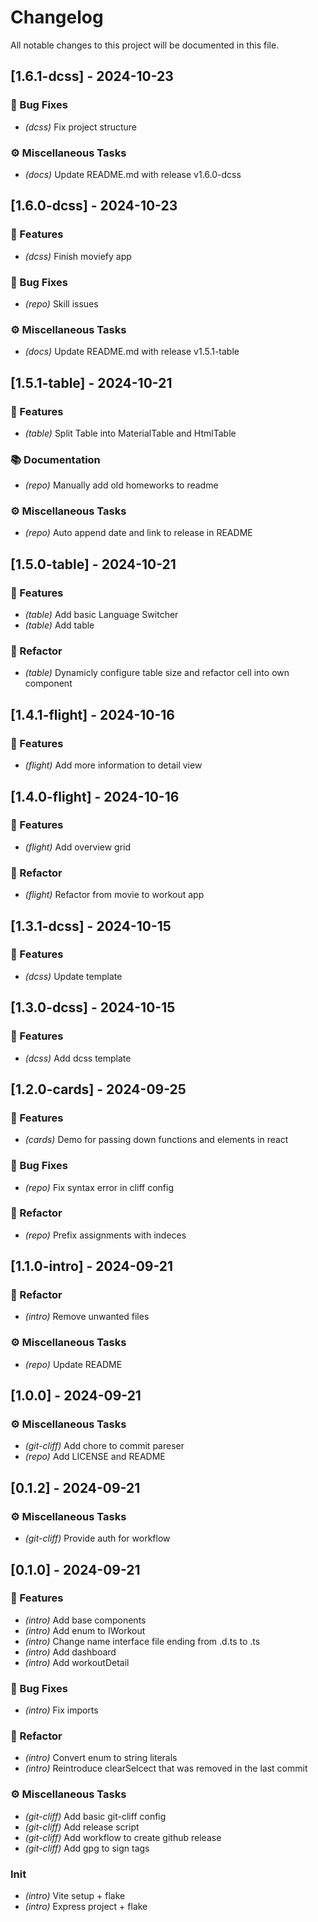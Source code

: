 # Changelog

All notable changes to this project will be documented in this file.

## [1.6.1-dcss] - 2024-10-23

### 🐛 Bug Fixes

- *(dcss)* Fix project structure

### ⚙️ Miscellaneous Tasks

- *(docs)* Update README.md with release v1.6.0-dcss

## [1.6.0-dcss] - 2024-10-23

### 🚀 Features

- *(dcss)* Finish moviefy app

### 🐛 Bug Fixes

- *(repo)* Skill issues

### ⚙️ Miscellaneous Tasks

- *(docs)* Update README.md with release v1.5.1-table

## [1.5.1-table] - 2024-10-21

### 🚀 Features

- *(table)* Split Table into MaterialTable and HtmlTable

### 📚 Documentation

- *(repo)* Manually add old homeworks to readme

### ⚙️ Miscellaneous Tasks

- *(repo)* Auto append date and link to release in README

## [1.5.0-table] - 2024-10-21

### 🚀 Features

- *(table)* Add basic Language Switcher
- *(table)* Add table

### 🚜 Refactor

- *(table)* Dynamicly configure table size and refactor cell into own component

## [1.4.1-flight] - 2024-10-16

### 🚀 Features

- *(flight)* Add more information to detail view

## [1.4.0-flight] - 2024-10-16

### 🚀 Features

- *(flight)* Add overview grid

### 🚜 Refactor

- *(flight)* Refactor from movie to workout app

## [1.3.1-dcss] - 2024-10-15

### 🚀 Features

- *(dcss)* Update template

## [1.3.0-dcss] - 2024-10-15

### 🚀 Features

- *(dcss)* Add dcss template

## [1.2.0-cards] - 2024-09-25

### 🚀 Features

- *(cards)* Demo for passing down functions and elements in react

### 🐛 Bug Fixes

- *(repo)* Fix syntax error in cliff config

### 🚜 Refactor

- *(repo)* Prefix assignments with indeces

## [1.1.0-intro] - 2024-09-21

### 🚜 Refactor

- *(intro)* Remove unwanted files

### ⚙️ Miscellaneous Tasks

- *(repo)* Update README

## [1.0.0] - 2024-09-21

### ⚙️ Miscellaneous Tasks

- *(git-cliff)* Add chore to commit pareser
- *(repo)* Add LICENSE and README

## [0.1.2] - 2024-09-21

### ⚙️ Miscellaneous Tasks

- *(git-cliff)* Provide auth for workflow

## [0.1.0] - 2024-09-21

### 🚀 Features

- *(intro)* Add base components
- *(intro)* Add enum to IWorkout
- *(intro)* Change name interface file ending from .d.ts to .ts
- *(intro)* Add dashboard
- *(intro)* Add workoutDetail

### 🐛 Bug Fixes

- *(intro)* Fix imports

### 🚜 Refactor

- *(intro)* Convert enum to string literals
- *(intro)* Reintroduce clearSelcect that was removed in the last commit

### ⚙️ Miscellaneous Tasks

- *(git-cliff)* Add basic git-cliff config
- *(git-cliff)* Add release script
- *(git-cliff)* Add workflow to create github release
- *(git-cliff)* Add gpg to sign tags

### Init

- *(intro)* Vite setup + flake
- *(intro)* Express project + flake

<!-- generated by git-cliff -->
